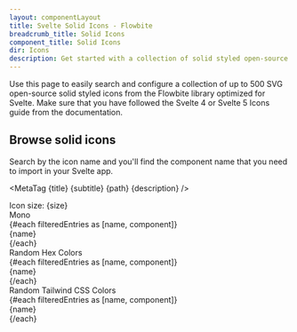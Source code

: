 ```yaml
---
layout: componentLayout
title: Svelte Solid Icons - Flowbite
breadcrumb_title: Solid Icons
component_title: Solid Icons
dir: Icons
description: Get started with a collection of solid styled open-source Svelte 5 powered icons built by the Flowbite community and use the interactive search and configurator features
---
```


Use this page to easily search and configure a collection of up to 500 SVG open-source solid styled icons from the Flowbite library optimized for Svelte. Make sure that you have followed the Svelte 4 or Svelte 5 Icons guide from the documentation.

## Browse solid icons

Search by the icon name and you'll find the component name that you need to import in your Svelte app.

<script>
  import MetaTag from './utils/MetaTag.svelte';
  import { Range, Label, Tabs, TabItem, TableSearch } from '$lib';

  import {
    filterIconsByKeyword,
    random_tailwind_color,
    random_hex_color_code
  } from './utils/utils';
  import * as Icons from 'flowbite-svelte-icons';
  const keywordsToInclude = 'Solid';
  const keyIcons = filterIconsByKeyword(Icons, keywordsToInclude);

  const contentClass = ' rounded-lg mt-4';
  let searchTerm = '';

  $: filteredEntries = Object.entries(keyIcons).filter(([name, component]) => {
    return name.toLowerCase().indexOf(searchTerm.toLowerCase()) !== -1;
  });
  $: size = 6;
  // for metatag
  const title = 'Solid Icons - Flowbite Svelte Icons';
  const subtitle = 'Solid Icons';
  const path = 'solid-icons';
  const description = 'Accessible SVG icons - Solid Icons';
  const tabItemDivcls = 'grid lg:grid-cols-2 grid-cols-1 gap-8 px-4 dark:text-white'
</script>

<MetaTag {title} {subtitle} {path} {description} />

<div class="w-full">
  <TableSearch
    placeholder="Search by icon name"
    hoverable={true}
    bind:inputValue={searchTerm}
    divClass="relative overflow-x-auto [&>div]:p-0"
  >
    <div class="w-full max-w-64 mb-4">
      <Label class="text-lg py-4 ">Icon size: {size}</Label>
      <Range id="range1" min="4" max="10" bind:value={size} />
    </div>
    <Tabs style="pill" {contentClass} class="p-4">
      <TabItem open>
        <span slot="title" class="text-lg">Mono</span>
        <div
          class={tabItemDivcls}
        >
          {#each filteredEntries as [name, component]}
            <div class="flex gap-4 items-center text-lg">
              <svelte:component this={component} class="shrink-0 h-{size} w-{size}" />
              {name}
            </div>
          {/each}
        </div>
      </TabItem>
      <TabItem>
        <span slot="title" class="text-lg">Random Hex Colors</span>
        <div
          class={tabItemDivcls}
        >
          {#each filteredEntries as [name, component]}
            <div class="flex gap-4 items-center text-lg">
              <svelte:component
                this={component}
                color={random_hex_color_code()}
                class="shrink-0 h-{size} w-{size}"
              />
              {name}
            </div>
          {/each}
        </div>
      </TabItem>
      <TabItem>
        <span slot="title" class="text-lg">Random Tailwind CSS Colors</span>
        <div
          class={tabItemDivcls}
        >
          {#each filteredEntries as [name, component]}
            <div class="flex gap-4 items-center text-lg">
              <svelte:component
                this={component}
                class="{random_tailwind_color()} shrink-0 h-{size} w-{size}"
              />
              {name}
            </div>
          {/each}
        </div>
      </TabItem>
    </Tabs>
  </TableSearch>
</div>
